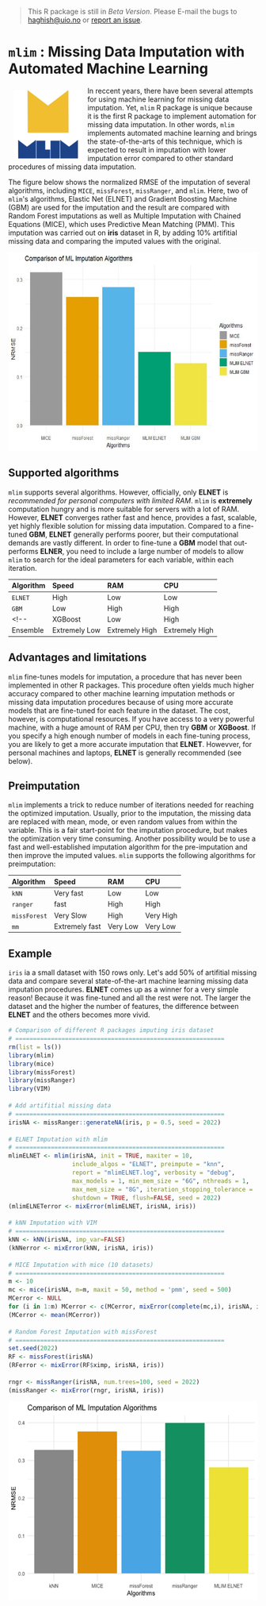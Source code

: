 > This R package is still in _Beta Version_. Please E-mail the bugs to <haghish@uio.no> or [report an issue](https://github.com/haghish/mlim/issues). 

# `mlim` : Missing Data Imputation with Automated Machine Learning

<a href="http://haghish.com/mlim"><img src="./web/mlim.png" align="left" width="140" hspace="10" vspace="6"></a>

In reccent years, there have been several attempts for using machine learning for missing data imputation. Yet, `mlim` R package is unique because it is the first R package to implement automation for missing data imputation. In other words, `mlim` implements automated machine learning and brings the state-of-the-arts of this technique, which is expected to result in imputation with lower imputation error compared to other standard procedures of missing data imputation. 

The figure below shows the normalized RMSE of the imputation of several algorithms, including `MICE`, `missForest`, `missRanger`, and `mlim`. Here, two of `mlim`'s algorithms, Elastic Net (ELNET) and Gradient Boosting Machine (GBM) are used for the imputation and the result are compared with Random Forest imputations as well as Multiple Imputation with Chained Equations (MICE), which uses Predictive Mean Matching (PMM). This imputation was carried out on __iris__ dataset in R, by adding 10% artifitial missing data and comparing the imputed values with the original. 

<img src="https://github.com/haghish/mlim/blob/main/web/data_iris.jpeg" width="600" height="400">

Supported algorithms
--------------------

`mlim` supports several algorithms. However, officially, only __ELNET__ is _recommended for personal computers with limited RAM_. `mlim` is __extremely__ computation hungry and is more suitable for servers with a lot of RAM. However, __ELNET__ converges rather fast and hence, provides a fast, scalable, yet highly flexible solution for missing data imputation. Compared to a fine-tuned __GBM__, __ELNET__ generally performs poorer, but their computational demands are vastly different. In order to fine-tune a __GBM__ model that out-performs __ELNER__, you need to include a large number of models to allow `mlim` to search for the ideal parameters for each variable, within each iteration. 

| **Algorithm** | **Speed**      | **RAM**        | **CPU**        |
|:--------------|:---------------|:---------------|:---------------|
| `ELNET`         | High           | Low            | Low            |
| `GBM`           | Low           | High           | High           |
<!--| XGBoost       | Low           | High           | High           |
| Ensemble      | Extremely Low | Extremely High | Extremely High |-->

Advantages and limitations
--------------------------

`mlim` fine-tunes models for imputation, a procedure that has never been implemented in other R packages. This procedure often yields much higher accuracy compared to other machine learning imputation methods or missing data imputation procedures because of using more accurate models that are fine-tuned for each feature in the dataset. The cost, however, is computational resources. If you have access to a very powerful machine, with a huge amount of RAM per CPU, then try __GBM__ or __XGBoost__. If you specify a high enough number of models in each fine-tuning process, you are likely to get a more accurate imputation that __ELNET__. Howevver, for personal machines and laptops, __ELNET__ is generally recommended (see below). 

Preimputation
-------------

`mlim` implements a trick to reduce number of iterations needed for reaching the optimized imputation. Usually, prior to the imputation, the missing data are replaced with mean, mode, or even random values from within the variable. This is a fair start-point for the imputation procedure, but makes the optimization very time consuming. Another possibility would be to use a fast and well-established imputation algorithm for the pre-imputation and then improve the imputed values. `mlim` supports the following algorithms for preimputation:

| **Algorithm**  |    **Speed**   |  **RAM** |  **CPU**  |
|:---------------|:---------------|:---------|:----------|
| `kNN`       |    Very fast   |    Low   |    Low    |
| `ranger`    |      fast      |   High   |    High   |
| `missForest` |    Very Slow   |   High   | Very High |
| `mm`        | Extremely fast | Very Low |  Very Low |


Example 
-------

`iris` ia a small dataset with 150 rows only. Let's add 50% of artifitial missing data and compare several state-of-the-art machine learning missing data imputation procedures. __ELNET__ comes up as a winner for a very simple reason! Because it was fine-tuned and all the rest were not. The larger the dataset and the higher the number of features, the difference between __ELNET__ and the others becomes more vivid. 

```R
# Comparison of different R packages imputing iris dataset
# ===========================================================
rm(list = ls())
library(mlim)
library(mice)
library(missForest)
library(missRanger)
library(VIM)

# Add artifitial missing data
# ===========================================================
irisNA <- missRanger::generateNA(iris, p = 0.5, seed = 2022)

# ELNET Imputation with mlim
# ===========================================================
mlimELNET <- mlim(irisNA, init = TRUE, maxiter = 10,
                  include_algos = "ELNET", preimpute = "knn",
                  report = "mlimELNET.log", verbosity = "debug",
                  max_models = 1, min_mem_size = "6G", nthreads = 1,
                  max_mem_size = "8G", iteration_stopping_tolerance = .01,
                  shutdown = TRUE, flush=FALSE, seed = 2022)
(mlimELNETerror <- mixError(mlimELNET, irisNA, iris))

# kNN Imputation with VIM
# ===========================================================
kNN <- kNN(irisNA, imp_var=FALSE)
(kNNerror <- mixError(kNN, irisNA, iris))

# MICE Imputation with mice (10 datasets)
# ===========================================================
m <- 10
mc <- mice(irisNA, m=m, maxit = 50, method = 'pmm', seed = 500)
MCerror <- NULL
for (i in 1:m) MCerror <- c(MCerror, mixError(complete(mc,i), irisNA, iris)[1])
(MCerror <- mean(MCerror))

# Random Forest Imputation with missForest
# ===========================================================
set.seed(2022)
RF <- missForest(irisNA)
(RFerror <- mixError(RF$ximp, irisNA, iris))

rngr <- missRanger(irisNA, num.trees=100, seed = 2022)
(missRanger <- mixError(rngr, irisNA, iris))
```
<img src="https://github.com/haghish/mlim/blob/main/web/data_iris_50.png" width="600" height="400">

